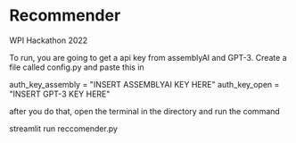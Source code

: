 # Recommender

WPI Hackathon 2022

To run, you are going to get a api key from assemblyAI and GPT-3. Create a file called config.py and paste this in

auth_key_assembly = "INSERT ASSEMBLYAI KEY HERE"
auth_key_open = "INSERT GPT-3 KEY HERE"

after you do that, open the terminal in the directory and run the command

streamlit run reccomender.py